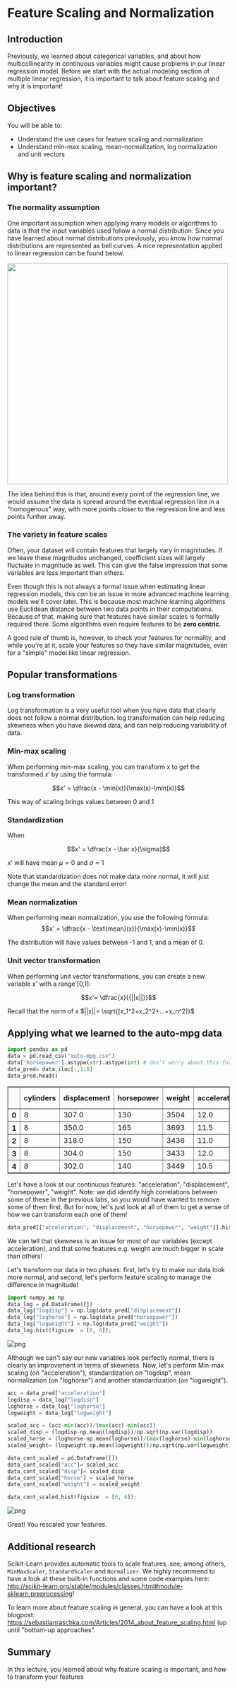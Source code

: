 
# Feature Scaling and Normalization

## Introduction

Previously, we learned about categorical variables, and about how multicollinearity in continuous variables might cause problems in our linear regression model. Before we start with the actual modeling section of multiple linear regression, it is important to talk about feature scaling and why it is important!

## Objectives
You will be able to:
* Understand the use cases for feature scaling and normalization 
* Understand min-max scaling, mean-normalization, log normalization and unit vectors

## Why is feature scaling and normalization important?

### The normality assumption

One important assumption when applying many models or algorithms to data is that the input variables used follow a normal distribution. Since you have learned about normal distributions previously, you know how normal distributions are represented as bell curves. A nice representation applied to linear regression can be found below. 

<img src="normality.png" style="width: 500px;"/>

The idea behind this is that, around every point of the regression line, we would assume the data is spread around the eventual regression line in a "homogenous" way, with more points closer to the regression line and less points further away.


### The variety in feature scales

Often, your dataset will contain features that largely vary in magnitudes. If we leave these magnitudes unchanged, coefficient sizes will largely fluctuate in magnitude as well. This can give the false impression that some variables are less important than others.

Even though this is not always a formal issue when estimating linear regression models, this *can* be an issue in more advanced machine learning models we'll cover later. This is because most machine learning algorithms use Euclidean distance between two data points in their computations. Because of that, making sure that features have similar scales is formally required there. Some algorithms even require features to be **zero centric**.

A good rule of thumb is, however, to check your features for normality, and while you're at it, scale your features so they have similar magnitudes, even for a "simple" model like linear regression.

## Popular transformations

### Log transformation

Log transformation is a very useful tool when you have data that clearly does not follow a normal distribution. log transformation can help reducing skewness when you have skewed data, and can help reducing variability of data. 


### Min-max scaling

When performing min-max scaling, you can transform x to get the transformed $x'$ by using the formula:

$$x' = \dfrac{x - \min(x)}{\max(x)-\min(x)}$$

This way of scaling brings values between 0 and 1

### Standardization

When 

$$x' = \dfrac{x - \bar x}{\sigma}$$

x' will have mean $\mu = 0$ and $\sigma = 1$

Note that standardization does not make data $more$ normal, it will just change the mean and the standard error!

### Mean normalization
When performing mean normalization, you use the following formula:
$$x' = \dfrac{x - \text{mean}(x)}{\max(x)-\min(x)}$$

The distribution will have values between -1 and 1, and a mean of 0.

### Unit vector transformation
 When performing unit vector transformations, you can create a new variable x' with a range [0,1]:
 
$$x'= \dfrac{x}{{||x||}}$$


Recall that the norm of x $||x||= \sqrt{(x_1^2+x_2^2+...+x_n^2)}$

## Applying what we learned to the auto-mpg data


```python
import pandas as pd
data = pd.read_csv("auto-mpg.csv")
data['horsepower'].astype(str).astype(int) # don't worry about this for now
data_pred= data.iloc[:,1:8]
data_pred.head()
```




<div>
<style scoped>
    .dataframe tbody tr th:only-of-type {
        vertical-align: middle;
    }

    .dataframe tbody tr th {
        vertical-align: top;
    }

    .dataframe thead th {
        text-align: right;
    }
</style>
<table border="1" class="dataframe">
  <thead>
    <tr style="text-align: right;">
      <th></th>
      <th>cylinders</th>
      <th>displacement</th>
      <th>horsepower</th>
      <th>weight</th>
      <th>acceleration</th>
      <th>model year</th>
      <th>origin</th>
    </tr>
  </thead>
  <tbody>
    <tr>
      <th>0</th>
      <td>8</td>
      <td>307.0</td>
      <td>130</td>
      <td>3504</td>
      <td>12.0</td>
      <td>70</td>
      <td>1</td>
    </tr>
    <tr>
      <th>1</th>
      <td>8</td>
      <td>350.0</td>
      <td>165</td>
      <td>3693</td>
      <td>11.5</td>
      <td>70</td>
      <td>1</td>
    </tr>
    <tr>
      <th>2</th>
      <td>8</td>
      <td>318.0</td>
      <td>150</td>
      <td>3436</td>
      <td>11.0</td>
      <td>70</td>
      <td>1</td>
    </tr>
    <tr>
      <th>3</th>
      <td>8</td>
      <td>304.0</td>
      <td>150</td>
      <td>3433</td>
      <td>12.0</td>
      <td>70</td>
      <td>1</td>
    </tr>
    <tr>
      <th>4</th>
      <td>8</td>
      <td>302.0</td>
      <td>140</td>
      <td>3449</td>
      <td>10.5</td>
      <td>70</td>
      <td>1</td>
    </tr>
  </tbody>
</table>
</div>



Let's have a look at our continuous features: "acceleration", "displacement", "horsepower", "weight". Note: we did identify high correlations between some of these in the previous labs, so you would have wanted to remove some of them first. But for now, let's just look at all of them to get a sense of how we can transform each one of them!


```python
data_pred[["acceleration", "displacement", "horsepower", "weight"]].hist(figsize  = [6, 6]);
```

We can tell that skewness is an issue for most of our variables (except acceleration), and that some features e.g. weight are much bigger in scale than others!

Let's transform our data in two phases: first, let's try to make our data look more normal, and second, let's perform feature scaling to manage the difference in magnitude!


```python
import numpy as np
data_log = pd.DataFrame([])
data_log["logdisp"] = np.log(data_pred["displacement"])
data_log["loghorse"] = np.log(data_pred["horsepower"])
data_log["logweight"] = np.log(data_pred["weight"])
data_log.hist(figsize  = [6, 6]);
```


![png](index_files/index_17_0.png)


Although we can't say our new variables look perfectly normal, there is clearly an improvement in terms of skewness. Now, let's perform Min-max scaling (on "acceleration"), standardization on "logdisp", mean normalization (on "loghorse") and another standardization (on "logweight").


```python
acc = data_pred["acceleration"]
logdisp = data_log["logdisp"]
loghorse = data_log["loghorse"]
logweight = data_log["logweight"]

scaled_acc = (acc-min(acc))/(max(acc)-min(acc))	
scaled_disp = (logdisp-np.mean(logdisp))/np.sqrt(np.var(logdisp))
scaled_horse = (loghorse-np.mean(loghorse))/(max(loghorse)-min(loghorse))
scaled_weight= (logweight-np.mean(logweight))/np.sqrt(np.var(logweight))

data_cont_scaled = pd.DataFrame([])
data_cont_scaled["acc"]= scaled_acc
data_cont_scaled["disp"]= scaled_disp
data_cont_scaled["horse"] = scaled_horse
data_cont_scaled["weight"] = scaled_weight

data_cont_scaled.hist(figsize  = [6, 6]);
```


![png](index_files/index_19_0.png)


Great! You rescaled your features.

## Additional research

Scikit-Learn provides automatic tools to scale features, see, among others, `MinMaxScaler`, `StandardScaler`
and `Normalizer`. We highly recommend to have a look at these built-in functions and some code examples here: http://scikit-learn.org/stable/modules/classes.html#module-sklearn.preprocessing!

To learn more about feature scaling in general, you can have a look at this blogpost: https://sebastianraschka.com/Articles/2014_about_feature_scaling.html (up until "bottom-up approaches".

## Summary
In this lecture, you learned about why feature scaling is important, and *how* to transform your features
